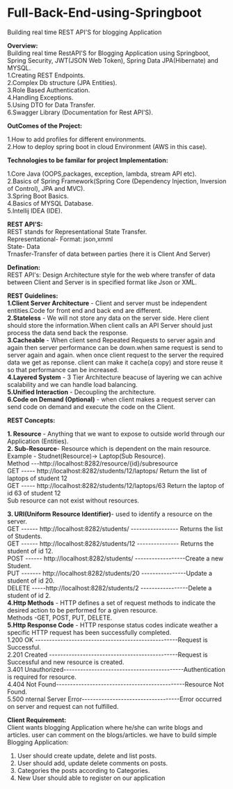# Full-Back-End-using-Springboot <br/>
Building real time REST API'S for blogging  Application<br/>

**Overview:**<br/>
Building real time RestAPI'S for Blogging Application using Springboot, Spring Security, JWT(JSON Web Token), Spring Data JPA(Hibernate) and MYSQL.<br/>
1.Creating REST Endpoints.<br/>
2.Complex Db structure (JPA Entities).<br/>
3.Role Based Authentication.<br/>
4.Handling Exceptions.<br/>
5.Using DTO for Data Transfer.<br/>
6.Swagger Library (Documentation  for Rest API'S).<br/>

**OutComes of the Project:**<br/>

1.How to add profiles for different environments.<br/>
2.How to deploy spring boot in  cloud Environment (AWS in this case).<br/>

**Technologies to be familar for project Implementation:**<br/>

1.Core Java (OOPS,packages, exception, lambda, stream API etc).<br/>
2.Basics of Spring Framework(Spring Core (Dependency Injection, Inversion of Control), JPA and MVC).<br/>
3.Spring Boot Basics.<br/>
4.Basics of MYSQL Database.<br/>
5.Intellij IDEA (IDE).<br/>

**REST API'S:**<br/>
REST stands for Representational State Transfer.<br/>
Representational- Format: json,xmml<br/>
State- Data<br/>
Trnasfer-Transfer of data between parties (here it is Client And Server)<br/>

**Defination:**<br/>
REST API's: Design Architecture style for the web where transfer of data between Client and Server  is in specified format like Json or XML.<br/>

**REST Guidelines:**<br/>
**1.Client Server Architecture** - Client and server must be independent entities.Code for front end and back end are different.<br/>
**2.Stateless** - We will not store any data on the server side. Here client should store the information.When client calls an API Server should just process the data send back the response.<br/>
**3.Cacheable** - When client send Repeated Requests to server again and again then server performance can be down.when same request is send to server again and again.
when once client request to the server the required data we get as reponse. client can make it cache(a copy) and store  reuse it so that performance can be increased.<br/>
**4.Layered System** - 3 Tier Architecture beacuse of layering we can achive scalability and we can handle load balancing.<br/>
**5.Unified Interaction** - Decoupling the architecture.<br/>
**6.Code on Demand (Optional)** - when client makes a request server can  send code on demand and execute the code on the Client.<br/>

**REST Concepts:**<br/>

**1. Resource** - Anything that we want to expose to outside world through our Application (Entities).<br/>
**2. Sub-Resource**- Resource which is dependent on the main resource. Example - Studnet(Resource)-> Laptop(Sub Resource).<br/>
  Method ---http://localhost:8282/resource/{id}/subresource<br/>
  GET ----- http://localhost:8282/students/12/laptops/   Return the list of laptops of student 12<br/>
  GET ----- http://localhost:8282/students/12/laptops/63 Return the laptop of id 63 of student 12<br/>
  Sub resource can not exist without resources.<br/>
  
**3. URI(Uniform Resource Identifier)**- used to identify a resource on the server.<br/>
    GET  ------ http://localhost:8282/students/ ----------------- Returns the list of Students.<br/>
    GET  ------ http://localhost:8282/students/12 --------------- Returns the student of id 12.<br/>
    POST ------ http://localhost:8282/students/ ------------------Create a new Student.<br/>
    PUT ------- http://localhost:8282/students/20 ----------------Update a student of id 20.<br/>
    DELETE -----http://localhost:8282/students/2 -----------------Delete a student of id 2.<br/>
**4.Http Methods** - HTTP defines a set of request methods to indicate the desired action to be performed for a given resource.<br/>
 Methods -GET, POST, PUT, DELETE. <br/>
**5.Http Response Code** - HTTP response status codes indicate weather a specific HTTP request has been successfully completed.<br/>
1.200 OK ---------------------------------------------------Request is Successful.<br/>
2.201 Created ----------------------------------------------Request is Successful and new resource is created.<br/>
3.401 Unauthorized-------------------------------------------Authentication is required for resource.<br/>
4.404 Not Found----------------------------------------------Resource Not Found.<br/>
5.500 nternal Server Error-----------------------------------Error occurred on server and request can not fulfilled.<br/>

**Client Requirement:**<br/>
Client wants blogging Application where he/she can write blogs and articles.
user can comment on the blogs/articles.
we have to build simple Blogging Application:
1. User should create update, delete and list posts.
2. User should  add, update delete comments on posts.
3. Categories the posts according to Categories.
4. New User should able to register on our application













